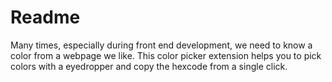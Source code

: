 # Readme


Many times, especially during front end development, we need to know a color from a webpage we like. This color picker extension helps you to pick colors with a eyedropper and copy the hexcode from a single click.